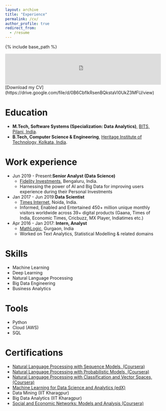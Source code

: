```yaml
---
layout: archive
title: "Experience"
permalink: /cv/
author_profile: true
redirect_from:
  - /resume
---
```


{% include base_path %}
<iframe src="https://drive.google.com/file/d/0B6CbflkRsenBQkstaVI0UkZ3MFU/view" width="100%" height="100" frameborder="no" border="0" marginwidth="0" marginheight="0"></iframe>
[Download my CV](https://drive.google.com/file/d/0B6CbflkRsenBQkstaVI0UkZ3MFU/view)

Education
======
* **M.Tech, Software Systems (Specialization: Data Analytics)**, [BITS, Pilani, India](https://www.bits-pilani.ac.in/).
* **B.Tech, Computer Science & Engineering**, [Heritage Institute of Technology, Kolkata, India](https://www.heritageit.edu/).

Work experience
======
* Jun 2019 - Present:**Senior Analyst (Data Science)**
  * [Fidelity Investments](https://www.fidelity.com/), Bengaluru, India. 
  * Harnessing the power of AI and Big Data for improving users experience during their Personal Investments
* Jan 2017 - Jun 2019:**Data Scientist**
  * [Times Internet](https://timesinternet.in/), Noida, India.
  * Informed, Enabled and Entertained 450+ million unique monthly visitors worldwide across 39+ digital products (Gaana, Times of India, Economic Times, Cricbuzz, MX Player, Indiatimes etc.)
* Apr 2016 - Jan 2017: **Intern, Analyst**
  * [MathLogic](http://fnmathlogic.com/), Gurgaon, India
  * Worked on Text Analytics, Statistical Modelling & related domains

  
Skills
======
* Machine Learning
* Deep Learning
* Natural Language Processing
* Big Data Engineering
* Business Analytics

Tools
======
* Python
* Cloud (AWS)
* SQL

Certifications
======
* [Natural Language Processing with Sequence Models, (Coursera)](https://www.coursera.org/account/accomplishments/certificate/WJ4JANLL23FY)
* [Natural Language Processing with Probabilistic Models, (Coursera)](https://www.coursera.org/account/accomplishments/certificate/D5VQ5Q8QH2CS)
* [Natural Language Processing with Classification and Vector Spaces, (Coursera)](https://coursera.org/share/832fb751524733c2c720193501866465)
* [Machine Learning for Data Science and Analytics (edX)](https://courses.edx.org/certificates/21624bef8e1649b7a471faabca2a17ee)
* Data Mining (IIT Kharagpur)
* Big Data Analytics (IIT Kharagpur)
* [Social and Economic Networks: Models and Analysis (Coursera)](https://www.coursera.org/api/legacyCertificates.v1/spark/statementOfAccomplishment/971615~6114289/pdf)
